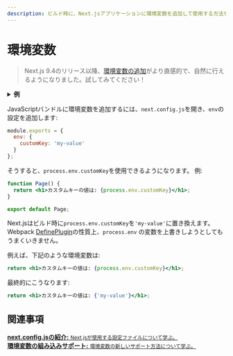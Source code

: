 ```yaml
---
description: ビルド時に、Next.jsアプリケーションに環境変数を追加して使用する方法を学びます。
---
```


# 環境変数

> Next.js 9.4のリリース以降、[環境変数の追加](/docs/basic-features/environment-variables.md)がより直感的で、自然に行えるようになりました。試してみてください！

<details>
  <summary><b>例</b></summary>
  <ul>
    <li><a href="https://github.com/zeit/next.js/tree/canary/examples/with-env-from-next-config-js">envのみ</a></li>
    <li><a href="https://github.com/zeit/next.js/tree/canary/examples/with-now-env">Nowとenv</a></li>
  </ul>
</details>

JavaScriptバンドルに環境変数を追加するには、`next.config.js`を開き、`env`の設定を追加します:

```js
module.exports = {
  env: {
    customKey: 'my-value'
  }
};
```

そうすると、`process.env.customKey`を使用できるようになります。 例:

```jsx
function Page() {
  return <h1>カスタムキーの値は: {process.env.customKey}</h1>;
}

export default Page;
```
Next.jsはビルド時に`process.env.customKey`を`'my-value'`に置き換えます。 Webpack [DefinePlugin](https://webpack.js.org/plugins/define-plugin/)の性質上、`process.env` の変数を上書きしようとしてもうまくいきません。

例えば、下記のような環境変数は:

```jsx
return <h1>カスタムキーの値は: {process.env.customKey}</h1>;
```

最終的にこうなります:

```jsx
return <h1>カスタムキーの値は: {'my-value'}</h1>;
```

## 関連事項

<div class="card">
  <a href="/docs/api-reference/next.config.js/introduction.md">
    <b>next.config.jsの紹介:</b>
    <small>Next.jsが使用する設定ファイルについて学ぶ。</small>
  </a>
</div>

<div class="card">
  <a href="/docs/basic-features/environment-variables.md">
    <b>環境変数の組み込みサポート:</b>
    <small>環境変数の新しいサポート方法について学ぶ。</small>
  </a>
</div>
